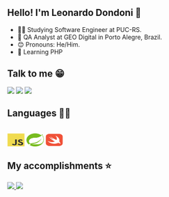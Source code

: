 ## Hello! I'm Leonardo Dondoni 🤗


 - 👨‍🎓 Studying Software Engineer at PUC-RS.
 - 💼 QA Analyst at GEO Digital in Porto Alegre, Brazil.
 - 😊 Pronouns: He/Him.
 - 🌱 Learning PHP
 
 
 ## Talk to me 😁
  <div>
  <a href="https://instagram.com/dondoniz1" target="_blank"><img src="https://img.shields.io/badge/-Instagram-%23E4405F?style=for-the-badge&logo=instagram&logoColor=white" target="_blank"></a>
  <a href = "mailto:leonardods2002@gmail.com"><img src="https://img.shields.io/badge/Gmail-D14836?style=for-the-badge&logo=gmail&logoColor=white" target="_blank"></a>
  <a href="https://www.linkedin.com/in/leonardodondoni" target="_blank"><img src="https://img.shields.io/badge/-LinkedIn-%230077B5?style=for-the-badge&logo=linkedin&logoColor=white" target="_blank"></a>   
</div>


##  Languages 👨‍💻

<div style="display: inline_block"><br>
  <img align="center" alt="Leo-JavaScript" height="30" width="40" src="https://raw.githubusercontent.com/devicons/devicon/master/icons/javascript/javascript-original.svg">
  <img align="center" alt="Leo-Java" height="30" width="40" src="https://raw.githubusercontent.com/devicons/devicon/master/icons/spring/spring-original.svg">
  <img align="center" alt="Leo-Swift" height="30" width="40" src="https://raw.githubusercontent.com/devicons/devicon/master/icons/swift/swift-original.svg">
</div>



## My accomplishments ⭐
 
 <div>
  <a href="https://github.com/leonardodondoni">
  <img width="42%" src="https://github-readme-stats.vercel.app/api?username=leonardodondoni&show_icons=true&theme=dark&include_all_commits=true&count_private=true">
  <img width="50%" src="https://github-readme-stats.vercel.app/api/top-langs/?username=leonardodondoni&layout=compact&langs_count=16&theme=dark">
 </div>
  
